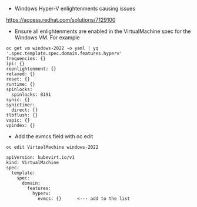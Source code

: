 - Windows Hyper-V enlightenments causing issues

https://access.redhat.com/solutions/7129100

- Ensure all enlightenments are enabled in the VirtualMachine spec for the Windows VM. For example
```console
oc get vm windows-2022 -o yaml | yq '.spec.template.spec.domain.features.hyperv'
frequencies: {}
ipi: {}
reenlightenment: {}
relaxed: {}
reset: {}
runtime: {}
spinlocks:
  spinlocks: 8191
synic: {}
synictimer:
  direct: {}
tlbflush: {}
vapic: {}
vpindex: {}
```

- Add the evmcs field with oc edit
```console
oc edit VirtualMachine windows-2022

apiVersion: kubevirt.io/v1
kind: VirtualMachine
spec:
  template:
    spec:
      domain:
        features:
          hyperv:
            evmcs: {}      <--- add to the list
```
